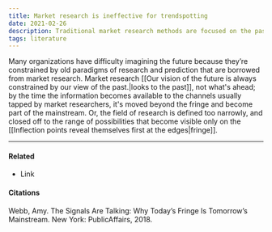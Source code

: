 ```yaml
---
title: Market research is ineffective for trendspotting
date: 2021-02-26
description: Traditional market research methods are focused on the past rather than what is ahead. 
tags: literature
---
```


Many organizations have difficulty imagining the future because they’re constrained by old paradigms of research and prediction that are borrowed from market research. Market research [[Our vision of the future is always constrained by our view of the past.|looks to the past]], not what's ahead; by the time the information becomes available to the channels usually tapped by market researchers, it's moved beyond the fringe and become part of the mainstream. Or, the field of research is defined too narrowly, and closed off to the range of possibilities that become visible only on the [[Inflection points reveal themselves first at the edges|fringe]]. 

---
#### Related
- Link

#### Citations
Webb, Amy. The Signals Are Talking: Why Today’s Fringe Is Tomorrow’s Mainstream. New York: PublicAffairs, 2018.